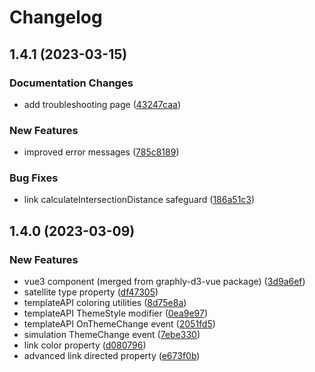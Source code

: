 # Changelog

## 1.4.1 (2023-03-15)

### Documentation Changes

-   add troubleshooting page ([43247caa](https://github.com/LiveReader/graphly-d3/commit/43247caa70267d83a192b99e459c63b483f3a452))

### New Features

-   improved error messages ([785c8189](https://github.com/LiveReader/graphly-d3/commit/785c81895c1a28f3274fe00135137e67dba29c8d))

### Bug Fixes

-   link calculateIntersectionDistance safeguard ([186a51c3](https://github.com/LiveReader/graphly-d3/commit/186a51c3aa3834ed3ef54b4b59bd5298fd8e8f97))

## 1.4.0 (2023-03-09)

### New Features

-   vue3 component (merged from graphly-d3-vue package) ([3d9a6ef](https://github.com/LiveReader/graphly-d3/commit/3d9a6efef0db6e058d66cf2022a142d80a202a09))
-   satellite type property ([df47305](https://github.com/LiveReader/graphly-d3/commit/df473053bf56a1aba16db50c9fa0ba0253e80c4f))
-   templateAPI coloring utilities ([8d75e8a](https://github.com/LiveReader/graphly-d3/commit/8d75e8a7e67120db2a9668b44916184a07df17e1))
-   templateAPI ThemeStyle modifier ([0ea9e97](https://github.com/LiveReader/graphly-d3/commit/0ea9e97dcac9f6ae01b3299ddbffd9f9ca21e4cc))
-   templateAPI OnThemeChange event ([2051fd5](https://github.com/LiveReader/graphly-d3/commit/2051fd580aa168a95e2be0f6ab52aee474232ee8))
-   simulation ThemeChange event ([7ebe330](https://github.com/LiveReader/graphly-d3/commit/7ebe33051e9fefcec8aac3a43f36a9e6fe5d8ce0))
-   link color property ([d080796](https://github.com/LiveReader/graphly-d3/commit/d080796fcc72a2a8a067a1b3336d0e8696ac2ce8))
-   advanced link directed property ([e673f0b](https://github.com/LiveReader/graphly-d3/commit/e673f0bf7027a69ad4755acd8c43f4430575fd45))

